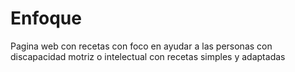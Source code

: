 # Enfoque
 Pagina web con recetas con foco en ayudar a las personas con discapacidad motriz o intelectual con recetas simples y adaptadas
